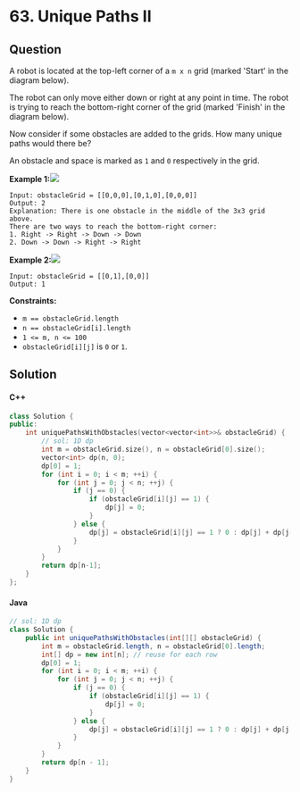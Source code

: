 # 63. Unique Paths II

## Question

A robot is located at the top-left corner of a `m x n` grid (marked 'Start' in the diagram below).

The robot can only move either down or right at any point in time. The robot is trying to reach the bottom-right corner of the grid (marked 'Finish' in the diagram below).

Now consider if some obstacles are added to the grids. How many unique paths would there be?

An obstacle and space is marked as `1` and `0` respectively in the grid.

**Example 1:**![](https://assets.leetcode.com/uploads/2020/11/04/robot1.jpg)

```
Input: obstacleGrid = [[0,0,0],[0,1,0],[0,0,0]]
Output: 2
Explanation: There is one obstacle in the middle of the 3x3 grid above.
There are two ways to reach the bottom-right corner:
1. Right -> Right -> Down -> Down
2. Down -> Down -> Right -> Right
```

**Example 2:**![](https://assets.leetcode.com/uploads/2020/11/04/robot2.jpg)

```
Input: obstacleGrid = [[0,1],[0,0]]
Output: 1
```

**Constraints:**

* `m == obstacleGrid.length`
* `n == obstacleGrid[i].length`
* `1 <= m, n <= 100`
* `obstacleGrid[i][j]` is `0` or `1`.

## Solution

#### C++

```cpp
class Solution {
public:
    int uniquePathsWithObstacles(vector<vector<int>>& obstacleGrid) {
        // sol: 1D dp
        int m = obstacleGrid.size(), n = obstacleGrid[0].size();
        vector<int> dp(n, 0);
        dp[0] = 1;
        for (int i = 0; i < m; ++i) {
            for (int j = 0; j < n; ++j) {
                if (j == 0) {
                    if (obstacleGrid[i][j] == 1) {
                        dp[j] = 0;
                    }
                } else {
                    dp[j] = obstacleGrid[i][j] == 1 ? 0 : dp[j] + dp[j-1];
                }
            }
        }
        return dp[n-1];
    }
};
```

#### Java

```java
// sol: 1D dp
class Solution {
    public int uniquePathsWithObstacles(int[][] obstacleGrid) {
        int m = obstacleGrid.length, n = obstacleGrid[0].length;
        int[] dp = new int[n]; // reuse for each row
        dp[0] = 1;
        for (int i = 0; i < m; ++i) {
            for (int j = 0; j < n; ++j) {
                if (j == 0) {
                    if (obstacleGrid[i][j] == 1) {
                        dp[j] = 0;
                    }
                } else {
                    dp[j] = obstacleGrid[i][j] == 1 ? 0 : dp[j] + dp[j - 1];
                }
            }
        }
        return dp[n - 1];
    }
}
```
